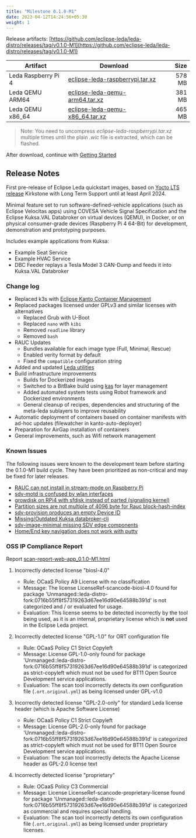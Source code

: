 ```yaml
---
title: "Milestone 0.1.0-M1"
date: 2023-04-12T14:24:56+05:30
weight: 1
---
```


Release artifacts: [https://github.com/eclipse-leda/leda-distro/releases/tag/v0.1.0-M1](https://github.com/eclipse-leda/leda-distro/releases/tag/v0.1.0-M1)

| Artifact | Download | Size |
| --- | --- | ---: |
| Leda Raspberry Pi 4 | [eclipse-leda-raspberrypi.tar.xz](https://github.com/eclipse-leda/leda-distro/releases/download/v0.1.0-M1/eclipse-leda-raspberrypi.tar.xz) | 578 MB |
| Leda QEMU ARM64 | [eclipse-leda-qemu-arm64.tar.xz](https://github.com/eclipse-leda/leda-distro/releases/download/v0.1.0-M1/eclipse-leda-qemu-arm64.tar.xz) | 381 MB |
| Leda QEMU x86_64 | [eclipse-leda-qemu-x86_64.tar.xz](https://github.com/eclipse-leda/leda-distro/releases/download/v0.1.0-M1/eclipse-leda-qemu-x86_64.tar.xz) | 465 MB |

> Note: You need to uncompress *eclipse-leda-raspberrypi.tar.xz* multiple times until the plain *.wic* file is extracted, which can be flashed.

After download, continue with [Getting Started](/leda/docs/general-usage/)

## Release Notes

First pre-release of Eclipse Leda quickstart images, based on [Yocto LTS release](https://wiki.yoctoproject.org/wiki/Releases)
Kirkstone with Long Term Support until at least April 2024.

Minimal feature set to run software-defined-vehicle applications (such as Eclipse Velocitas apps) using COVESA Vehicle Signal Specification
and the Eclipse Kuksa.VAL Databroker on virtual devices (QEMU), in Docker,
or on physical consumer-grade devices (Raspberry Pi 4 64-Bit) for development, demonstration and prototyping purposes.

Includes example applications from Kuksa:

- Example Seat Service
- Example HVAC Service
- DBC Feeder replays a Tesla Model 3 CAN-Dump and feeds it into Kuksa.VAL Databroker

### Change log

- Replaced k3s with [Eclipse Kanto Container Management](https://github.com/eclipse-kanto/)
- Replaced packages licensed under GPLv3 and similar licenses with alternatives
  - Replaced Grub with U-Boot
  - Replaced `nano` with `kibi`
  - Removed `readline` library
  - Removed `bash`
- RAUC Updates
  - Bundles available for each image type (Full, Minimal, Rescue)
  - Enabled verity format by default
  - Fixed the `compatible` configuration string
- Added and updated [Leda utilities](https://github.com/eclipse-leda/leda-utils)
- Build infrastructure improvements
  - Builds for Dockerized images
  - Switched to a BitBake build using [kas](https://kas.readthedocs.io/) for layer management
  - Added automated system tests using Robot framework and Dockerized environments
  - General cleanup of recipes, dependencies and structuring of the meta-leda sublayers to improve reusability
- Automatic deployment of containers based on container manifests with ad-hoc updates (filewatcher in kanto-auto-deployer)
- Preparation for AirGap installation of containers
- General improvements, such as Wifi network management

### Known Issues

The following issues were known to the development team before starting the 0.1.0-M1 build cycle.
They have been prioritized as non-critical and may be fixed for later releases.

- [RAUC can not install in stream-mode on Raspberry Pi](https://github.com/eclipse-leda/leda-distro/issues/64)
- [sdv-motd is confused by wlan interfaces](https://github.com/eclipse-leda/leda-distro/issues/71)
- [growdisk on RPi4 with sfdisk instead of parted (signaling kernel)](https://github.com/eclipse-leda/leda-distro/issues/59)
- [Partition sizes are not multiple of 4096 byte for Rauc block-hash-index](https://github.com/eclipse-leda/leda-distro/issues/63)
- [sdv-provision produces an empty Device ID](https://github.com/eclipse-leda/leda-distro/issues/56)
- [Missing/Outdated Kuksa databroker-cli](https://github.com/eclipse-leda/leda-distro/issues/34)
- [sdv-image-minimal missing SDV edge components](https://github.com/eclipse-leda/leda-distro/issues/26)
- [Home/End key navigation does not work with putty](https://github.com/eclipse-leda/leda-distro/issues/18)

### OSS IP Compliance Report

Report [scan-report-web-app_0.1.0-M1.html](../scan-report-web-app_0.1.0-M1.html)

1. Incorrectly detected license "biosl-4.0"

    - Rule: OCaaS Policy A9 License with no classification
    - Message: The license LicenseRef-scancode-biosl-4.0 found for package 'Unmanaged::leda-distro-fork:0716b55ff8f57319263d67ee16d90e64588b391d' is not categorized and / or evaluated for usage.
    - Evaluation: This license seems to be detected incorrectly by the tool being used, as it is an internal, proprietary license which is **not** used in the Eclipse Leda project.

2. Incorrectly detected license "GPL-1.0" for ORT configuration file

    - Rule: OCaaS Policy C1 Strict Copyleft
    - Message: License GPL-1.0-only found for package 'Unmanaged::leda-distro-fork:0716b55ff8f57319263d67ee16d90e64588b391d' is categorized as strict-copyleft which must not be used for BT11 Open Source Development service applications. 
    - Evaluation: The scan tool incorrectly detects its own configuration file (`.ort.original.yml`) as being licensed under GPL-v1.0

3. Incorrectly detected license "GPL-2.0-only" for standard Leda license header (which is Apache Software License)

    - Rule: OCaaS Policy C1 Strict Copyleft
    - Message: License GPL-2.0-only found for package 'Unmanaged::leda-distro-fork:0716b55ff8f57319263d67ee16d90e64588b391d' is categorized as strict-copyleft which must not be used for BT11 Open Source Development service applications. 
    - Evaluation: The scan tool incorrectly detects the Apache License header as GPL-2.0 license text

4. Incorrectly detected license "proprietary"

    - Rule: OCaaS Policy C3 Commercial
    - Message: License LicenseRef-scancode-proprietary-license found for package 'Unmanaged::leda-distro-fork:0716b55ff8f57319263d67ee16d90e64588b391d' is categorized as commercial and requires special handling.
    - Evaluation: The scan tool incorrectly detects its own configuration file (`.ort.original.yml`) as being licensed under proprietary licenses.
